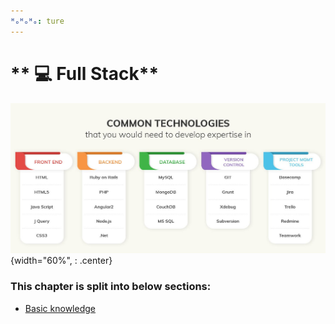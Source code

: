 ```yaml
---
ᴴₒᴴₒᴴₒ: ture
---
```


# ** 💻 Full Stack**

![picture 1](full_stack_lang.png){width="60%", : .center}     

### **This chapter is split into below sections:**

- [Basic knowledge](JS/README.md)
